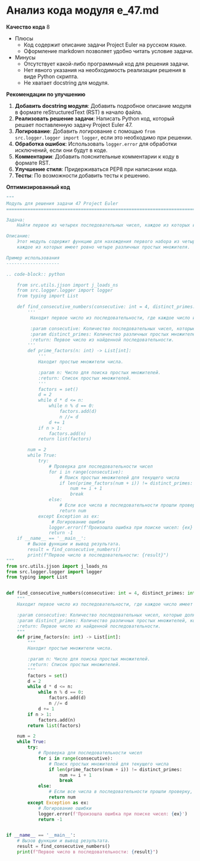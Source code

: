 # Анализ кода модуля e_47.md

**Качество кода**
8
- Плюсы
    -  Код содержит описание задачи Project Euler на русском языке.
    -  Оформление markdown позволяет удобно читать условие задачи.
- Минусы
    -  Отсутствует какой-либо программный код для решения задачи.
    -  Нет явного указания на необходимость реализации решения в виде Python скрипта.
    -  Не хватает docstring для модуля.

**Рекомендации по улучшению**

1.  **Добавить docstring модуля**: Добавить подробное описание модуля в формате reStructuredText (RST) в начало файла.
2.  **Реализовать решение задачи**: Написать Python код, который решает поставленную задачу Project Euler 47.
3.  **Логирование**: Добавить логирование с помощью `from src.logger.logger import logger`, если это необходимо при решении.
4. **Обработка ошибок**:  Использовать `logger.error` для обработки исключений, если они будут в коде.
5.  **Комментарии**:  Добавить пояснительные комментарии к коду в формате RST.
6.  **Улучшение стиля**:  Придерживаться PEP8 при написании кода.
7.  **Тесты**:  По возможности добавить тесты к решению.

**Оптимизированный код**

```python
"""
Модуль для решения задачи 47 Project Euler
=========================================================================================

Задача:
    Найти первое из четырех последовательных чисел, каждое из которых имеет четыре различных простых множителя.

Описание:
    Этот модуль содержит функцию для нахождения первого набора из четырех последовательных чисел,
    каждое из которых имеет ровно четыре различных простых множителя.

Пример использования
--------------------

.. code-block:: python

    from src.utils.jjson import j_loads_ns
    from src.logger.logger import logger
    from typing import List

    def find_consecutive_numbers(consecutive: int = 4, distinct_primes: int = 4) -> int:
        '''
         Находит первое число из последовательности, где каждое число имеет заданное количество простых множителей.

         :param consecutive: Количество последовательных чисел, которые должны удовлетворять условию.
         :param distinct_primes: Количество различных простых множителей, которыми должно обладать каждое число.
         :return: Первое число из найденной последовательности.
        '''
        def prime_factors(n: int) -> List[int]:
            '''
            Находит простые множители числа.

            :param n: Число для поиска простых множителей.
            :return: Список простых множителей.
            '''
            factors = set()
            d = 2
            while d * d <= n:
                while n % d == 0:
                    factors.add(d)
                    n //= d
                d += 1
            if n > 1:
                factors.add(n)
            return list(factors)

        num = 2
        while True:
            try:
                # Проверка для последовательности чисел
                for i in range(consecutive):
                    # Поиск простых множителей для текущего числа
                    if len(prime_factors(num + i)) != distinct_primes:
                        num += i + 1
                        break
                else:
                    # Если все числа в последовательности прошли проверку, код возвращает первое число из последовательности
                    return num
            except Exception as ex:
                 # Логирование ошибки
                logger.error(f'Произошла ошибка при поиске чисел: {ex}')
                return -1
    if __name__ == '__main__':
        # Вызов функции и вывод результата.
        result = find_consecutive_numbers()
        print(f"Первое число в последовательности: {result}")
"""
from src.utils.jjson import j_loads_ns
from src.logger.logger import logger
from typing import List


def find_consecutive_numbers(consecutive: int = 4, distinct_primes: int = 4) -> int:
    """
    Находит первое число из последовательности, где каждое число имеет заданное количество простых множителей.

    :param consecutive: Количество последовательных чисел, которые должны удовлетворять условию.
    :param distinct_primes: Количество различных простых множителей, которыми должно обладать каждое число.
    :return: Первое число из найденной последовательности.
    """
    def prime_factors(n: int) -> List[int]:
        """
        Находит простые множители числа.

        :param n: Число для поиска простых множителей.
        :return: Список простых множителей.
        """
        factors = set()
        d = 2
        while d * d <= n:
            while n % d == 0:
                factors.add(d)
                n //= d
            d += 1
        if n > 1:
            factors.add(n)
        return list(factors)

    num = 2
    while True:
        try:
            # Проверка для последовательности чисел
            for i in range(consecutive):
                # Поиск простых множителей для текущего числа
                if len(prime_factors(num + i)) != distinct_primes:
                    num += i + 1
                    break
            else:
                # Если все числа в последовательности прошли проверку, код возвращает первое число из последовательности
                return num
        except Exception as ex:
            # Логирование ошибки
            logger.error(f'Произошла ошибка при поиске чисел: {ex}')
            return -1


if __name__ == '__main__':
    # Вызов функции и вывод результата.
    result = find_consecutive_numbers()
    print(f"Первое число в последовательности: {result}")
```